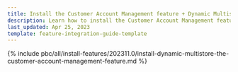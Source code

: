 ```yaml
---
title: Install the Customer Account Management feature + Dynamic Multistore
description: Learn how to install the Customer Account Management feature + Dynamic Multistore.
last_updated: Apr 25, 2023
template: feature-integration-guide-template
---
```


{% include pbc/all/install-features/202311.0/install-dynamic-multistore-the-customer-account-management-feature.md %} <!-- To edit, see /_includes/pbc/all/install-features/202311.0/install-dynamic-multistore-the-customer-account-management-feature.md -->
